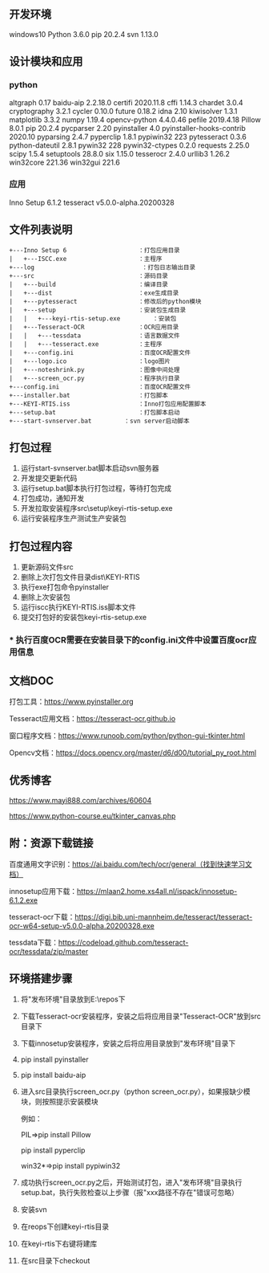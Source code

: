 ## 开发环境

windows10
Python 3.6.0
pip 20.2.4
svn 1.13.0

## 设计模块和应用

### python

altgraph                  0.17
baidu-aip                 2.2.18.0
certifi                   2020.11.8
cffi                      1.14.3
chardet                   3.0.4
cryptography              3.2.1
cycler                    0.10.0
future                    0.18.2
idna                      2.10
kiwisolver                1.3.1
matplotlib                3.3.2
numpy                     1.19.4
opencv-python             4.4.0.46
pefile                    2019.4.18
Pillow                    8.0.1
pip                       20.2.4
pycparser                 2.20
pyinstaller               4.0
pyinstaller-hooks-contrib 2020.10
pyparsing                 2.4.7
pyperclip                 1.8.1
pypiwin32                 223
pytesseract               0.3.6
python-dateutil           2.8.1
pywin32                   228
pywin32-ctypes            0.2.0
requests                  2.25.0
scipy                     1.5.4
setuptools                28.8.0
six                       1.15.0
tesserocr                 2.4.0
urllib3                   1.26.2
win32core                 221.36
win32gui                  221.6

### 应用

Inno Setup 6.1.2
tesseract v5.0.0-alpha.20200328

## 文件列表说明

```
+---Inno Setup 6					：打包应用目录
|	+---ISCC.exe					：主程序
+---log					  			 ：打包日志输出目录
+---src								：源码目录
|	+---build						：编译目录
|	+---dist 						：exe生成目录
|	+---pytesseract					：修改后的python模块
|	+---setup						：安装包生成目录
|	|	+---keyi-rtis-setup.exe			：安装包
|	+---Tesseract-OCR				：OCR应用目录
|	|	+---tessdata				：语言数据文件
|	|	+---tesseract.exe			：主程序
|	+---config.ini					：百度OCR配置文件
|	+---logo.ico					：logo图片
|	+---noteshrink.py				：图像中间处理
|	+---screen_ocr.py				：程序执行目录
+---config.ini						：百度OCR配置文件
+---installer.bat					：打包脚本
+---KEYI-RTIS.iss					：Inno打包应用配置脚本
+---setup.bat						：打包脚本启动
+---start-svnserver.bat			：svn server启动脚本
```

## 打包过程

1. 运行start-svnserver.bat脚本启动svn服务器
2. 开发提交更新代码
3. 运行setup.bat脚本执行打包过程，等待打包完成
4. 打包成功，通知开发
5. 开发拉取安装程序src\setup\keyi-rtis-setup.exe
6. 运行安装程序生产测试生产安装包

## 打包过程内容

1. 更新源码文件src
2. 删除上次打包文件目录dist\KEYI-RTIS
3. 执行exe打包命令pyinstaller
4. 删除上次安装包
5. 运行iscc执行KEYI-RTIS.iss脚本文件
6. 提交打包好的安装包keyi-rtis-setup.exe

### * 执行百度OCR需要在安装目录下的config.ini文件中设置百度ocr应用信息

## 文档DOC

打包工具：https://www.pyinstaller.org

Tesseract应用文档：https://tesseract-ocr.github.io

窗口程序文档：https://www.runoob.com/python/python-gui-tkinter.html

Opencv文档：https://docs.opencv.org/master/d6/d00/tutorial_py_root.html

## 优秀博客

https://www.mayi888.com/archives/60604

https://www.python-course.eu/tkinter_canvas.php

## 附：资源下载链接

百度通用文字识别：https://ai.baidu.com/tech/ocr/general（找到快速学习文档）

innosetup应用下载：https://mlaan2.home.xs4all.nl/ispack/innosetup-6.1.2.exe

tesseract-ocr下载：https://digi.bib.uni-mannheim.de/tesseract/tesseract-ocr-w64-setup-v5.0.0-alpha.20200328.exe

tessdata下载：https://codeload.github.com/tesseract-ocr/tessdata/zip/master

## 环境搭建步骤

1. 将"发布环境"目录放到E:\repos下

2. 下载Tesseract-ocr安装程序，安装之后将应用目录"Tesseract-OCR"放到src目录下

3. 下载innosetup安装程序，安装之后将应用目录放到"发布环境"目录下

4. pip install pyinstaller

5. pip install baidu-aip

6. 进入src目录执行screen_ocr.py（python screen_ocr.py），如果报缺少模块，则按照提示安装模块

   例如：

   PIL=>pip install Pillow

   pip install pyperclip

   win32*=>pip install pypiwin32

7. 成功执行screen_ocr.py之后，开始测试打包，进入"发布环境"目录执行setup.bat，执行失败检查以上步骤（报"xxx路径不存在"错误可忽略）

8. 安装svn

9. 在reops下创建keyi-rtis目录

10. 在keyi-rtis下右键将建库

11. 在src目录下checkout

